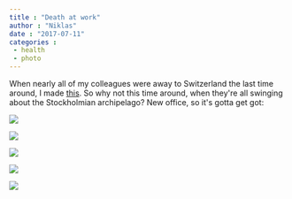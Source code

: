 ```yaml
---
title : "Death at work"
author : "Niklas"
date : "2017-07-11"
categories : 
 - health
 - photo
---
```


When nearly all of my colleagues were away to Switzerland the last time around, I made [this](https://niklasblog.com/?p=17018). So why not this time around, when they're all swinging about the Stockholmian archipelago? New office, so it's gotta get got:

[![](https://niklasblog.com/wp-content/IMG_20170711_083607-705x1024.jpg)](https://niklasblog.com/wp-content/IMG_20170711_083607.jpg)

[![](https://niklasblog.com/wp-content/IMG_20170711_083257-540x1024.jpg)](https://niklasblog.com/wp-content/IMG_20170711_083257.jpg)

[![](https://niklasblog.com/wp-content/IMG_20170711_083333-576x1024.jpg)](https://niklasblog.com/wp-content/IMG_20170711_083333.jpg)

[![](https://niklasblog.com/wp-content/IMG_20170711_083434-576x1024.jpg)](https://niklasblog.com/wp-content/IMG_20170711_083434.jpg)

[![](https://niklasblog.com/wp-content/IMG_20170711_083524-576x1024.jpg)](https://niklasblog.com/wp-content/IMG_20170711_083524.jpg)
